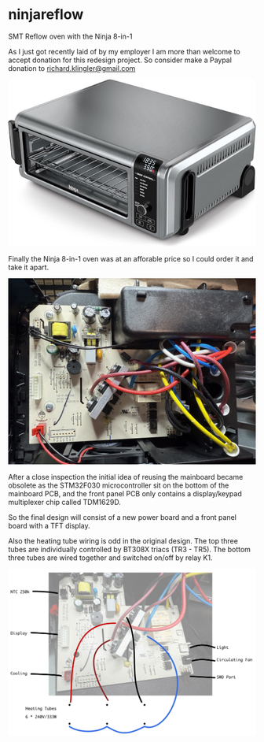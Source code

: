 # ninjareflow
SMT Reflow oven with the Ninja 8-in-1

As I just got recently laid of by my employer I am more than welcome to accept donation for this redesign project.
So consider make a Paypal donation to richard.klingler@gmail.com



![alt text](images/ninja_reflow.jpg)

Finally the Ninja 8-in-1 oven was at an afforable price so I could order it and take it apart.

![alt text](images/mainboard.jpg)

After a close inspection the initial idea of reusing the mainboard became obsolete as the STM32F030 microcontroller sit on the bottom of the mainboard PCB, and the front panel PCB only contains a display/keypad multiplexer chip called TDM1629D.

So the final design will consist of a new power board and a front panel board with a TFT display.

Also the heating tube wiring is odd in the original design. The top three tubes are individually controlled by BT308X triacs (TR3 - TR5). The bottom three tubes are wired together and switched on/off by relay K1.

![alt text](images/cabling.jpg)

